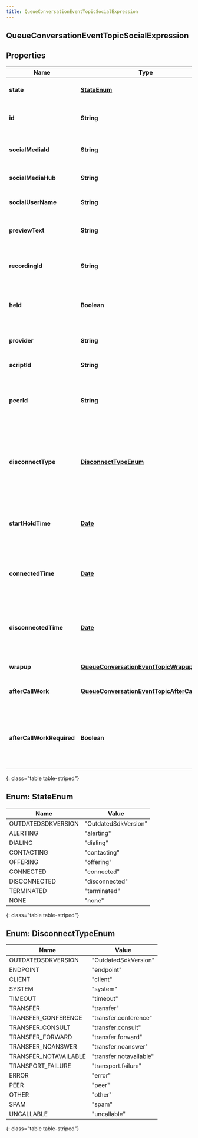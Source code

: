 ```yaml
---
title: QueueConversationEventTopicSocialExpression
---
```


## QueueConversationEventTopicSocialExpression

## Properties

| Name                      | Type                                                                                                             | Description                                                                                                                     | Notes      |
| ------------------------- | ---------------------------------------------------------------------------------------------------------------- | ------------------------------------------------------------------------------------------------------------------------------- | ---------- |
| **state**                 | [**StateEnum**](#StateEnum)<!---->                                                                               | The connection state of this communication.                                                                                     | [optional] |
| **id**                    | <!----><!---->**String**<!---->                                                                                  | A globally unique identifier for this communication.                                                                            | [optional] |
| **socialMediaId**         | <!----><!---->**String**<!---->                                                                                  | A globally unique identifier for the social media.                                                                              | [optional] |
| **socialMediaHub**        | <!----><!---->**String**<!---->                                                                                  | The social network of the communication                                                                                         | [optional] |
| **socialUserName**        | <!----><!---->**String**<!---->                                                                                  | The social media user name of the communication                                                                                 | [optional] |
| **previewText**           | <!----><!---->**String**<!---->                                                                                  | The text preview of the communication contents                                                                                  | [optional] |
| **recordingId**           | <!----><!---->**String**<!---->                                                                                  | A globally unique identifier for the recording associated with this chat.                                                       | [optional] |
| **held**                  | <!----><!---->**Boolean**<!---->                                                                                 | True if this call is held and the person on this side hears silence.                                                            | [optional] |
| **provider**              | <!----><!---->**String**<!---->                                                                                  | The source provider of the social expression.                                                                                   | [optional] |
| **scriptId**              | <!----><!---->**String**<!---->                                                                                  | The UUID of the script to use.                                                                                                  | [optional] |
| **peerId**                | <!----><!---->**String**<!---->                                                                                  | The id of the peer communication corresponding to a matching leg for this communication.                                        | [optional] |
| **disconnectType**        | [**DisconnectTypeEnum**](#DisconnectTypeEnum)<!---->                                                             | System defined string indicating what caused the communication to disconnect. Will be null until the communication disconnects. | [optional] |
| **startHoldTime**         | <!----><!---->[**Date**](Date.md)<!---->                                                                         | The timestamp the chat was placed on hold in the cloud clock if the chat is currently on hold.                                  | [optional] |
| **connectedTime**         | <!----><!---->[**Date**](Date.md)<!---->                                                                         | The timestamp when this communication was connected in the cloud clock.                                                         | [optional] |
| **disconnectedTime**      | <!----><!---->[**Date**](Date.md)<!---->                                                                         | The timestamp when this communication disconnected from the conversation in the provider clock.                                 | [optional] |
| **wrapup**                | <!----><!---->[**QueueConversationEventTopicWrapup**](QueueConversationEventTopicWrapup.md)<!---->               | Call wrap up or disposition data.                                                                                               | [optional] |
| **afterCallWork**         | <!----><!---->[**QueueConversationEventTopicAfterCallWork**](QueueConversationEventTopicAfterCallWork.md)<!----> | A communication&#39;s after-call work data.                                                                                     | [optional] |
| **afterCallWorkRequired** | <!----><!---->**Boolean**<!---->                                                                                 | Indicates if after-call is required for a communication. Only used when the ACW Setting is Agent Requested.                     | [optional] |

{: class="table table-striped"}

<a name="StateEnum"></a>

## Enum: StateEnum

| Name               | Value                          |
| ------------------ | ------------------------------ |
| OUTDATEDSDKVERSION | &quot;OutdatedSdkVersion&quot; |
| ALERTING           | &quot;alerting&quot;           |
| DIALING            | &quot;dialing&quot;            |
| CONTACTING         | &quot;contacting&quot;         |
| OFFERING           | &quot;offering&quot;           |
| CONNECTED          | &quot;connected&quot;          |
| DISCONNECTED       | &quot;disconnected&quot;       |
| TERMINATED         | &quot;terminated&quot;         |
| NONE               | &quot;none&quot;               |

{: class="table table-striped"}

<a name="DisconnectTypeEnum"></a>

## Enum: DisconnectTypeEnum

| Name                  | Value                             |
| --------------------- | --------------------------------- |
| OUTDATEDSDKVERSION    | &quot;OutdatedSdkVersion&quot;    |
| ENDPOINT              | &quot;endpoint&quot;              |
| CLIENT                | &quot;client&quot;                |
| SYSTEM                | &quot;system&quot;                |
| TIMEOUT               | &quot;timeout&quot;               |
| TRANSFER              | &quot;transfer&quot;              |
| TRANSFER_CONFERENCE   | &quot;transfer.conference&quot;   |
| TRANSFER_CONSULT      | &quot;transfer.consult&quot;      |
| TRANSFER_FORWARD      | &quot;transfer.forward&quot;      |
| TRANSFER_NOANSWER     | &quot;transfer.noanswer&quot;     |
| TRANSFER_NOTAVAILABLE | &quot;transfer.notavailable&quot; |
| TRANSPORT_FAILURE     | &quot;transport.failure&quot;     |
| ERROR                 | &quot;error&quot;                 |
| PEER                  | &quot;peer&quot;                  |
| OTHER                 | &quot;other&quot;                 |
| SPAM                  | &quot;spam&quot;                  |
| UNCALLABLE            | &quot;uncallable&quot;            |

{: class="table table-striped"}
